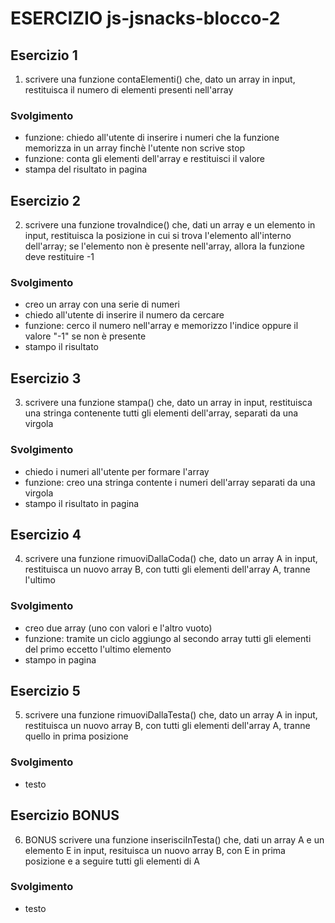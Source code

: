 # ESERCIZIO js-jsnacks-blocco-2

## Esercizio 1

1. scrivere una funzione contaElementi() che, dato un array in input, restituisca il numero di elementi presenti nell'array

### Svolgimento

- funzione: chiedo all'utente di inserire i numeri che la funzione memorizza in un array finchè l'utente non scrive stop
- funzione: conta gli elementi dell'array e restituisci il valore
- stampa del risultato in pagina

## Esercizio 2

2. scrivere una funzione trovaIndice() che, dati un array e un elemento in input, restituisca la posizione in cui si trova l'elemento all'interno dell'array; se l'elemento non è presente nell'array, allora la funzione deve restituire -1

### Svolgimento

- creo un array con una serie di numeri
- chiedo all'utente di inserire il numero da cercare
- funzione: cerco il numero nell'array e memorizzo l'indice oppure il valore "-1" se non è presente
- stampo il risultato

## Esercizio 3

3. scrivere una funzione stampa() che, dato un array in input, restituisca una stringa contenente tutti gli elementi dell'array, separati da una virgola

### Svolgimento

- chiedo i numeri all'utente per formare l'array
- funzione: creo una stringa contente i numeri dell'array separati da una virgola
- stampo il risultato in pagina

## Esercizio 4

4. scrivere una funzione rimuoviDallaCoda() che, dato un array A in input, restituisca un nuovo array B, con tutti gli elementi dell'array A, tranne l'ultimo

### Svolgimento

- creo due array (uno con valori e l'altro vuoto)
- funzione: tramite un ciclo aggiungo al secondo array tutti gli elementi del primo eccetto l'ultimo elemento
- stampo in pagina

## Esercizio 5

5. scrivere una funzione rimuoviDallaTesta() che, dato un array A in input, restituisca un nuovo array B, con tutti gli elementi dell'array A, tranne quello in prima posizione

### Svolgimento

- testo

## Esercizio BONUS

6. BONUS scrivere una funzione inserisciInTesta() che, dati un array A e un elemento E in input, resituisca un nuovo array B, con E in prima posizione e a seguire tutti gli elementi di A

### Svolgimento

- testo
